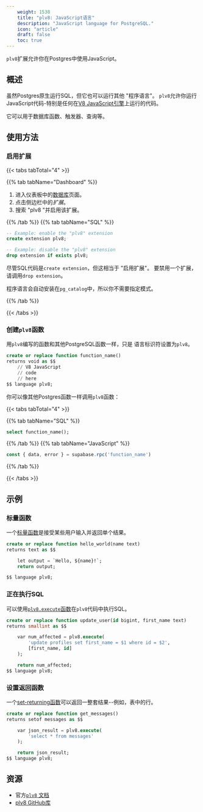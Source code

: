 ```yaml
---
    weight: 1538
    title: "plv8: JavaScript语言"
    description: "JavaScript language for PostgreSQL."
    icon: "article"
    draft: false
    toc: true
---
```


`plv8`扩展允许你在Postgres中使用JavaScript。

## 概述

虽然Postgres原生运行SQL，但它也可以运行其他 "程序语言"。
`plv8`允许你运行JavaScript代码-特别是任何在[V8 JavaScript引擎](https://v8.dev)上运行的代码。

它可以用于数据库函数、触发器、查询等。

## 使用方法

### 启用扩展

{{< tabs tabTotal="4" >}}

  
  
  
  
{{% tab tabName="Dashboard" %}}



1. 进入仪表板中的[数据库](https://app.supabase.com/project/_/database/tables)页面。
2. 点击侧边栏中的*扩展*。
3. 搜索 "plv8 "并启用该扩展。



{{% /tab %}}
{{% tab tabName="SQL" %}}



```sql
-- Example: enable the "plv8" extension
create extension plv8;

-- Example: disable the "plv8" extension
drop extension if exists plv8;
```

尽管SQL代码是`create extension`，但这相当于 "启用扩展"。
要禁用一个扩展，请调用`drop extension`。

程序语言会自动安装在`pg_catalog`中，所以你不需要指定模式。



{{% /tab %}}

{{< /tabs >}}

### 创建`plv8`函数

用`plv8`编写的函数和其他PostgreSQL函数一样，只是 语言标识符设置为`plv8`。

```sql
create or replace function function_name()
returns void as $$
    // V8 JavaScript
    // code
    // here
$$ language plv8;
```

你可以像其他Postgres函数一样调用`plv8`函数：

{{< tabs tabTotal="4" >}}

  
  
  
  
{{% tab tabName="SQL" %}}



```sql
select function_name();
```



{{% /tab %}}
{{% tab tabName="JavaScript" %}}



```js
const { data, error } = supabase.rpc('function_name')
```



{{% /tab %}}

{{< /tabs >}}

## 示例

### 标量函数

一个[标量函数](https://plv8.github.io/#scalar-function-calls)是接受某些用户输入并返回单个结果。

```sql
create or replace function hello_world(name text)
returns text as $$

    let output = `Hello, ${name}!`;
    return output;

$$ language plv8;
```

### 正在执行SQL

可以使用[`plv8.execute`函数](https://plv8.github.io/#plv8-execute)在`plv8`代码中执行SQL。

```sql
create or replace function update_user(id bigint, first_name text)
returns smallint as $$

    var num_affected = plv8.execute(
        'update profiles set first_name = $1 where id = $2',
        [first_name, id]
    );

    return num_affected;
$$ language plv8;
```

### 设置返回函数

一个[set-returning函数](https://plv8.github.io/#set-returning-function-calls)可以返回一整套结果--例如，表中的行。

```sql
create or replace function get_messages()
returns setof messages as $$

    var json_result = plv8.execute(
        'select * from messages'
    );

    return json_result;
$$ language plv8;
```

## 资源

- 官方[`plv8` 文档](https://plv8.github.io/)
- [plv8 GitHub库](https://github.com/plv8/plv8)


